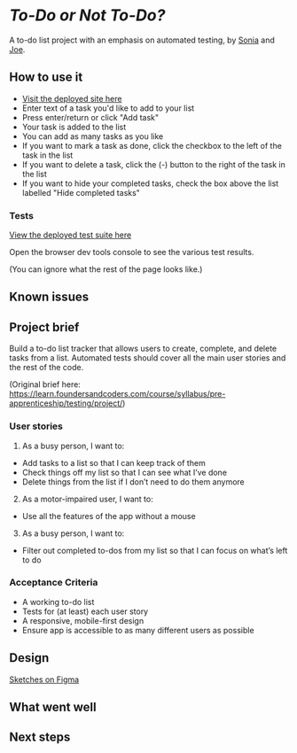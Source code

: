 # _To-Do or Not To-Do?_

A to-do list project with an emphasis on automated testing, by [Sonia](https://github.com/sonianb) and [Joe](https://github.com/joe-dev-public).

## How to use it

- [Visit the deployed site here](https://sonianb.github.io/fac-to-do-list/)
- Enter text of a task you'd like to add to your list
- Press enter/return or click "Add task"
- Your task is added to the list
- You can add as many tasks as you like
- If you want to mark a task as done, click the checkbox to the left of the task in the list
- If you want to delete a task, click the (-) button to the right of the task in the list
- If you want to hide your completed tasks, check the box above the list labelled "Hide completed tasks"

### Tests

[View the deployed test suite here](https://sonianb.github.io/fac-to-do-list/test/test.html)

Open the browser dev tools console to see the various test results.

(You can ignore what the rest of the page looks like.)

## Known issues

## Project brief

Build a to-do list tracker that allows users to create, complete, and delete tasks from a list. Automated tests should cover all the main user stories and the rest of the code.

(Original brief here: https://learn.foundersandcoders.com/course/syllabus/pre-apprenticeship/testing/project/)

### User stories

1. As a busy person, I want to:
 - Add tasks to a list so that I can keep track of them
 - Check things off my list so that I can see what I’ve done
 - Delete things from the list if I don’t need to do them anymore

2. As a motor-impaired user, I want to:
 - Use all the features of the app without a mouse

3. As a busy person, I want to:
 - Filter out completed to-dos from my list so that I can focus on what’s left to do

### Acceptance Criteria
- A working to-do list
- Tests for (at least) each user story
- A responsive, mobile-first design
- Ensure app is accessible to as many different users as possible

## Design

[Sketches on Figma](https://www.figma.com/file/wCsxw4SBEjmGAlt2lSkMcl/FAC-to-do-list-project?node-id=0%3A1)

## What went well

## Next steps



